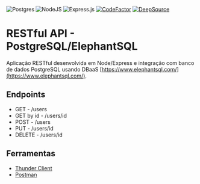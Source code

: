 ![Postgres](https://img.shields.io/badge/postgres-%23316192.svg?style=flat&logo=postgresql&logoColor=white) ![NodeJS](https://img.shields.io/badge/node.js-6DA55F?style=flat&logo=node.js&logoColor=white) ![Express.js](https://img.shields.io/badge/express.js-%23404d59.svg?style=flat&logo=express&logoColor=%2361DAFB) [![CodeFactor](https://www.codefactor.io/repository/github/marckesin/restful-api-postgresql-elephantsql/badge)](https://www.codefactor.io/repository/github/marckesin/restful-api-postgresql-elephantsql) [![DeepSource](https://deepsource.io/gh/marckesin/RESTful-API-PostgreSQL-ElephantSQL.svg/?label=active+issues&token=ow7Kaww65TiZrj63ZM-wTbnj)](https://deepsource.io/gh/marckesin/RESTful-API-PostgreSQL-ElephantSQL/?ref=repository-badge)

# RESTful API - PostgreSQL/ElephantSQL

Aplicação RESTful desenvolvida em Node/Express e integração com banco de dados PostgreSQL usando DBaaS [https://www.elephantsql.com/](https://www.elephantsql.com/).

## Endpoints

- GET - /users
- GET by id - /users/id
- POST - /users
- PUT - /users/id
- DELETE - /users/id

## Ferramentas

- [Thunder Client](https://www.thunderclient.com/)
- [Postman](https://www.postman.com/)
